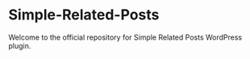 Simple-Related-Posts
====================
Welcome to the official repository for Simple Related Posts WordPress plugin.
